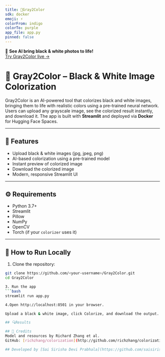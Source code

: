```yaml
---
title: 🌈Gray2Color
sdk: docker
emoji: ⚡
colorFrom: indigo
colorTo: purple
app_file: app.py
pinned: false
---
```


🎨 **See AI bring black & white photos to life!**  
[Try Gray2Color live →](https://saisirisha5-gray2color.hf.space/)

# 🌈 Gray2Color – Black & White Image Colorization

Gray2Color is an AI-powered tool that colorizes black and white images, bringing them to life with realistic colors using a pre-trained neural network. Users can upload any grayscale image, see the colorized result instantly, and download it. The app is built with **Streamlit** and deployed via **Docker** for Hugging Face Spaces.

---

## 🧠 Features

- Upload black & white images (jpg, jpeg, png)  
- AI-based colorization using a pre-trained model  
- Instant preview of colorized image  
- Download the colorized image  
- Modern, responsive Streamlit UI

---

## ⚙️ Requirements

- Python 3.7+  
- Streamlit  
- Pillow  
- NumPy  
- OpenCV  
- Torch (if your `colorizer` uses it)

---

## 🚀 How to Run Locally

1. Clone the repository:

```bash
git clone https://github.com/<your-username>/Gray2Color.git
cd Gray2Color

3. Run the app
```bash
streamlit run app.py

4.Open http://localhost:8501 in your browser.

Upload a black & white image, click Colorize, and download the output.

## 🔍Results

## 🤝 Credits
Model and resources by Richard Zhang et al.
GitHub: [richzhang/colorization](http://github.com/richzhang/colorization)

## Developed by [Sai Sirisha Devi Prabhala](https://github.com/saisirisha5) 